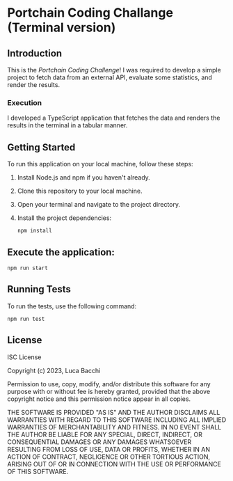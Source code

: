 # Portchain Coding Challange (Terminal version)

## Introduction

This is the *Portchain Coding Challenge*! I was required to develop a simple project to fetch data from an external API, evaluate some statistics, and render the results.

### Execution

I developed a TypeScript application that fetches the data and renders the results in the terminal in a tabular manner.

## Getting Started

To run this application on your local machine, follow these steps:

1. Install Node.js and npm if you haven't already.
2. Clone this repository to your local machine.
3. Open your terminal and navigate to the project directory.
4. Install the project dependencies:

    ```
    npm install
    ```

## Execute the application:

    npm run start

## Running Tests

To run the tests, use the following command:

    npm run test

## License

ISC License

Copyright (c) 2023, Luca Bacchi

Permission to use, copy, modify, and/or distribute this software for any purpose with or without fee is hereby granted, provided that the above copyright notice and this permission notice appear in all copies.

THE SOFTWARE IS PROVIDED "AS IS" AND THE AUTHOR DISCLAIMS ALL WARRANTIES WITH REGARD TO THIS SOFTWARE INCLUDING ALL IMPLIED WARRANTIES OF MERCHANTABILITY AND FITNESS. IN NO EVENT SHALL THE AUTHOR BE LIABLE FOR ANY SPECIAL, DIRECT, INDIRECT, OR CONSEQUENTIAL DAMAGES OR ANY DAMAGES WHATSOEVER RESULTING FROM LOSS OF USE, DATA OR PROFITS, WHETHER IN AN ACTION OF CONTRACT, NEGLIGENCE OR OTHER TORTIOUS ACTION, ARISING OUT OF OR IN CONNECTION WITH THE USE OR PERFORMANCE OF THIS SOFTWARE.

